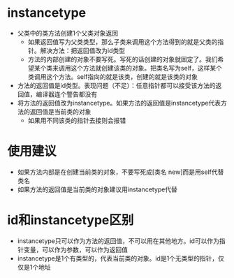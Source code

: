 # instancetype

* 父类中的类方法创建1个父类对象返回
  * 如果返回值写为父类类型，那么子类来调用这个方法得到的就是父类的指针。解决方法：把返回值改为id类型
  * 方法的内部创建的对象不要写死。写死的话创建的对象就固定了。我们希望某个类来调用这个方法就创建该类的对象。把类名写为self，这样某个类调用这个方法。self指向的就是该类，创建的就是该类的对象
* 方法的返回值是id类型。表现问题（不足）：任意指针都可以接受该方法的返回值，编译器连个警告都没有
* 将方法的返回值改为instancetype。如果方法的返回值是instancetype代表方法的返回值是当前类的对象
  * 如果用不同该类的指针去接则会报错

# 使用建议

* 如果方法内部是在创建当前类的对象，不要写死成\[类名 new\]而是用self代替类名
* 如果方法的返回值是当前类的对象建议用instancetype代替



# id和instancetype区别

* instancetype只可以作为方法的返回值，不可以用在其他地方。id可以作为指针变量，可以作为参数，可以作为返回值
* instancetype是1个有类型的，代表当前类的对象。id是1个无类型的指针，仅仅是1个地址







